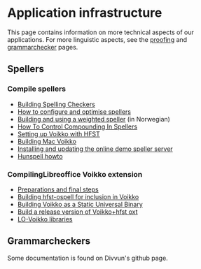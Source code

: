 # Application infrastructure

This page contains information on more technical aspects of our applications. For more linguistic aspects,
see the [proofing](../proof/index.html) and [grammarchecker](../proof/gramcheck/index.html)
pages.

## Spellers

### Compile spellers

- [Building Spelling Checkers](infraremake/BuildingSpellingCheckers.html)
- [How to configure and optimise spellers](infraremake/HowToConfigureAndOptimiseSpellers.html)
- [Building and using a weighted speller](infraremake/BuildingAndUsingAWeightedSpeller.html) (in Norwegian)
- [How To Control Compounding In Spellers](infraremake/HowToControlCompoundingInSpellers.html)
- [Setting up Voikko with HFST](CompilingVoikkoWithHfst.html)
- [Building Mac Voikko](BuildingMacVoikko.html)
- [Installing and updating the online demo speller server](SpellerServer.html)
- [Hunspell howto](hunspell.html)

### CompilingLibreoffice Voikko extension

- [Preparations and final steps](BuildingTheVoikkoExtensionForLibreOffice.html)
- [Building hfst-ospell for inclusion in Voikko](BuildingHfst-ospellForInclusionInVoikko.html)
- [Building Voikko as a Static Universal Binary](BuildLibvoikkoAsUniversalBinary.html)
- [Build a release version of Voikko+hfst oxt](BuildEverythingForVoikkoLOForRelease.html)
- [LO-Voikko libraries](LibreOfficeVoikkoLibraries.html)

## Grammarcheckers

Some documentation is found on Divvun's github page.
